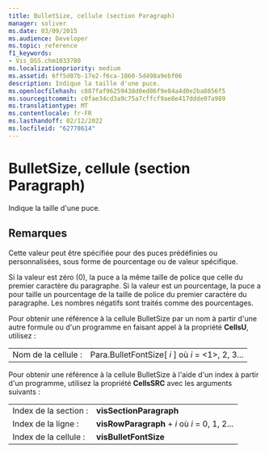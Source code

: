 ```yaml
---
title: BulletSize, cellule (section Paragraph)
manager: soliver
ms.date: 03/09/2015
ms.audience: Developer
ms.topic: reference
f1_keywords:
- Vis_DSS.chm1033780
ms.localizationpriority: medium
ms.assetid: 6ff5d07b-17e2-f6ca-1860-5d498a9ebf06
description: Indique la taille d'une puce.
ms.openlocfilehash: c887faf96259438d0ed86f9e84a4d0e2ba8856f5
ms.sourcegitcommit: c0fae34cd3a9c75a7cffcf9ae8e417ddde07a989
ms.translationtype: MT
ms.contentlocale: fr-FR
ms.lasthandoff: 02/12/2022
ms.locfileid: "62778614"
---
```

# <a name="bulletsize-cell-paragraph-section"></a>BulletSize, cellule (section Paragraph)

Indique la taille d'une puce. 
  
## <a name="remarks"></a>Remarques

Cette valeur peut être spécifiée pour des puces prédéfinies ou personnalisées, sous forme de pourcentage ou de valeur spécifique. 
  
Si la valeur est zéro (0), la puce a la même taille de police que celle du premier caractère du paragraphe. Si la valeur est un pourcentage, la puce a pour taille un pourcentage de la taille de police du premier caractère du paragraphe. Les nombres négatifs sont traités comme des pourcentages.
  
Pour obtenir une référence à la cellule BulletSize par un nom à partir d'une autre formule ou d'un programme en faisant appel à la propriété **CellsU**, utilisez : 
  
|||
|:-----|:-----|
| Nom de la cellule :  <br/> | Para.BulletFontSize[  *i*  ] où  *i*  = <1>, 2, 3... |
   
Pour obtenir une référence à la cellule BulletSize à l'aide d'un index à partir d'un programme, utilisez la propriété **CellsSRC** avec les arguments suivants : 
  
|||
|:-----|:-----|
| Index de la section :  <br/> |**visSectionParagraph** <br/> |
| Index de la ligne :  <br/> |**visRowParagraph** +   *i* où *i* = 0, 1, 2... |
| Index de la cellule :  <br/> |**visBulletFontSize** <br/> |
   

